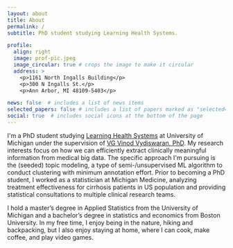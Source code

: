 ```yaml
---
layout: about
title: About
permalink: /
subtitle: PhD student studying Learning Health Systems.

profile:
  align: right
  image: prof-pic.jpeg
  image_circular: true # crops the image to make it circular
  address: >
    <p>1161 North Ingalls Building</p>
    <p>300 N Ingalls St.</p>
    <p>Ann Arbor, MI 48109-5403</p>

news: false  # includes a list of news items
selected_papers: false # includes a list of papers marked as "selected={true}"
social: true  # includes social icons at the bottom of the page
---
```


I'm a PhD student studying [Learning Health Systems](https://medicine.umich.edu/dept/learning-health-sciences) at University of Michigan under the supervision of [VG Vinod Vydiswaran, PhD](https://medicine.umich.edu/dept/lhs/vg-vinod-vydiswaran-phd). My research interests focus on how we can efficiently extract clinically meaningful information from medical big data. The specific approach I'm pursuing is the (seeded) topic modeling, a type of semi-/unsupervised ML algorithm to conduct clustering with minimum annotation effort. Prior to becoming a PhD student, I worked as a statistician at Michigan Medicine, analyzing treatment effectiveness for cirrhosis patients in US population and providing statistical consultations to multiple clinical research teams.

I hold a master’s degree in Applied Statistics from the University of Michigan and a bachelor’s degree in statistics and economics from Boston University. In my free time, I enjoy being in the nature, hiking and backpacking, but I also enjoy staying at home, where I can cook, make coffee, and play video games.

